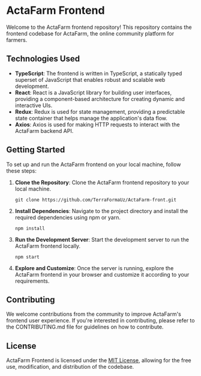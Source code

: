 # ActaFarm Frontend

Welcome to the ActaFarm frontend repository! This repository contains the frontend codebase for ActaFarm, the online community platform for farmers.

## Technologies Used

- **TypeScript**: The frontend is written in TypeScript, a statically typed superset of JavaScript that enables robust and scalable web development.
- **React**: React is a JavaScript library for building user interfaces, providing a component-based architecture for creating dynamic and interactive UIs.
- **Redux**: Redux is used for state management, providing a predictable state container that helps manage the application's data flow.
- **Axios**: Axios is used for making HTTP requests to interact with the ActaFarm backend API.

## Getting Started

To set up and run the ActaFarm frontend on your local machine, follow these steps:

1. **Clone the Repository**: Clone the ActaFarm frontend repository to your local machine.
    ```
    git clone https://github.com/TerraFormaUz/ActaFarm-front.git

    ```

2. **Install Dependencies**: Navigate to the project directory and install the required dependencies using npm or yarn.
    ```
    npm install
    ```

3. **Run the Development Server**: Start the development server to run the ActaFarm frontend locally.
    ```
    npm start
    ```

4. **Explore and Customize**: Once the server is running, explore the ActaFarm frontend in your browser and customize it according to your requirements.

## Contributing

We welcome contributions from the community to improve ActaFarm's frontend user experience. If you're interested in contributing, please refer to the CONTRIBUTING.md file for guidelines on how to contribute.

## License

ActaFarm Frontend is licensed under the [MIT License](LICENSE), allowing for the free use, modification, and distribution of the codebase.

